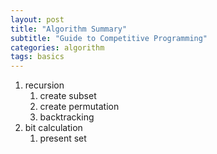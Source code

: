```yaml
---
layout: post
title: "Algorithm Summary"
subtitle: "Guide to Competitive Programming"
categories: algorithm
tags: basics
---
```


1. recursion  
   1. create subset  
   2. create permutation  
   3. backtracking  
2. bit calculation  
   1. present set  

